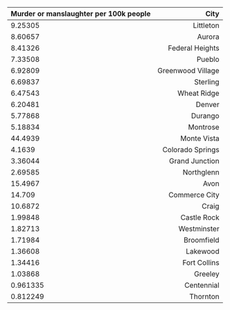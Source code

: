 | Murder or manslaughter per 100k people | City |
| ------------- |-----:|
|9.25305|Littleton|
|8.60657|Aurora|
|8.41326|Federal Heights|
|7.33508|Pueblo|
|6.92809|Greenwood Village|
|6.69837|Sterling|
|6.47543|Wheat Ridge|
|6.20481|Denver|
|5.77868|Durango|
|5.18834|Montrose|
|44.4939|Monte Vista|
|4.1639|Colorado Springs|
|3.36044|Grand Junction|
|2.69585|Northglenn|
|15.4967|Avon|
|14.709|Commerce City|
|10.6872|Craig|
|1.99848|Castle Rock|
|1.82713|Westminster|
|1.71984|Broomfield|
|1.36608|Lakewood|
|1.34416|Fort Collins|
|1.03868|Greeley|
|0.961335|Centennial|
|0.812249|Thornton|
